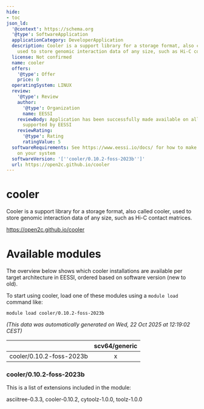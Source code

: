 ```yaml
---
hide:
- toc
json_ld:
  '@context': https://schema.org
  '@type': SoftwareApplication
  applicationCategory: DeveloperApplication
  description: Cooler is a support library for a storage format, also called cooler,
    used to store genomic interaction data of any size, such as Hi-C contact matrices.
  license: Not confirmed
  name: cooler
  offers:
    '@type': Offer
    price: 0
  operatingSystem: LINUX
  review:
    '@type': Review
    author:
      '@type': Organization
      name: EESSI
    reviewBody: Application has been successfully made available on all architectures
      supported by EESSI
    reviewRating:
      '@type': Rating
      ratingValue: 5
  softwareRequirements: See https://www.eessi.io/docs/ for how to make EESSI available
    on your system
  softwareVersion: '[''cooler/0.10.2-foss-2023b'']'
  url: https://open2c.github.io/cooler
---
```


cooler
======


Cooler is a support library for a storage format, also called cooler, used to store genomic interaction data of any size, such as Hi-C contact matrices.

https://open2c.github.io/cooler
# Available modules


The overview below shows which cooler installations are available per target architecture in EESSI, ordered based on software version (new to old).

To start using cooler, load one of these modules using a `module load` command like:

```shell
module load cooler/0.10.2-foss-2023b
```

*(This data was automatically generated on Wed, 22 Oct 2025 at 12:19:02 CEST)*

| |scv64/generic|
| :---: | :---: |
|cooler/0.10.2-foss-2023b|x|


### cooler/0.10.2-foss-2023b

This is a list of extensions included in the module:

asciitree-0.3.3, cooler-0.10.2, cytoolz-1.0.0, toolz-1.0.0